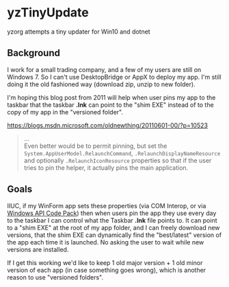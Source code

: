 # yzTinyUpdate
yzorg attempts a tiny updater for Win10 and dotnet

## Background

I work for a small trading company, and a few of my users are still on Windows 7.  So I can't use DesktopBridge or AppX to deploy my app.  I'm still doing it the old fashioned way (download zip, unzip to new folder).  

I'm hoping this blog post from 2011 will help when user pins my app to the taskbar that the taskbar **.lnk** can point to the "shim EXE" instead of to the copy of my app in the "versioned folder".

https://blogs.msdn.microsoft.com/oldnewthing/20110601-00/?p=10523

> ...  
> Even better would be to permit pinning, but set the
> `System.AppUserModel.RelaunchCommand`, `.RelaunchDisplayNameResource` 
> and optionally `.RelaunchIconResource` properties so that if the user tries to pin
> the helper, it actually pins the main application.

## Goals

IIUC, if my WinForm app sets these properties (via COM Interop, or via [Windows API Code Pack](https://www.google.com/search?q=WindowsAPICodePack)) then when users pin the app they use every day to the taskbar I can control what the Taskbar **.lnk** file points to.  It can point to a "shim EXE" at the root of my app folder, and I can freely download new versions, that the shim EXE can dynamically find the "best/latest" version of the app each time it is launched.  No asking the user to wait while new versions are installed.

If I get this working we'd like to keep 1 old major version + 1 old minor version of each app (in case something goes wrong), which is another reason to use "versioned folders".
